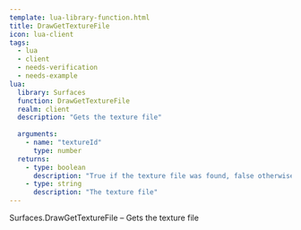 ```yaml
---
template: lua-library-function.html
title: DrawGetTextureFile
icon: lua-client
tags:
  - lua
  - client
  - needs-verification
  - needs-example
lua:
  library: Surfaces
  function: DrawGetTextureFile
  realm: client
  description: "Gets the texture file"
  
  arguments:
    - name: "textureId"
      type: number
  returns:
    - type: boolean
      description: "True if the texture file was found, false otherwise."
    - type: string
      description: "The texture file"
---
```


<div class="lua__search__keywords">
Surfaces.DrawGetTextureFile &#x2013; Gets the texture file
</div>
